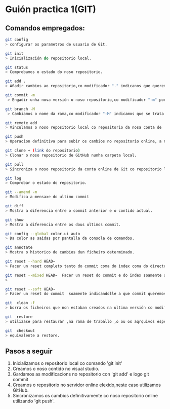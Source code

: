 # Guión practica 1(GIT)

## Comandos empregados:

```bash
git config 
> configurar os parametros de usuario de Git.
```     

```bash
git init        
> Inicialización do repositorio local.
```

```bash
git status        
> Comprobamos o estado do noso repositorio.
```

```bash
git add .       
> Añadir cambios ao repositorio,co modificador "." indicanos que queremos engadir todo.
``` 

```bash
git commit -m  
 > Engadir unha nova versión o noso repositorio,co modificador "-m" podemos   engadir un comentario.
``` 

```bash
git branch -M    
 > Cambiamos o nome da rama,co modificador "-M" indicamos que se trata da rama Main.
``` 

```bash
git remote add     
> Vinculamos o noso repositorio local co repositorio da nosa conta de  GitHub.
``` 

```bash
git push    
> Operacion definitiva para subir os cambios no repositorio online, a GitHub.
``` 

```bash
git clone + (link do repositorio)  
> Clonar o noso repositorio de GitHub nunha carpeta local.
``` 

```bash
git pull       
> Sincroniza o noso repositorio da conta online de Git co repositorio local,trae os cambios o noso repositorio local.
``` 

```bash
git log      
> Comprobar o estado do repositorio.
```
```bash
git --amend -m    
> Modifica a mensaxe do ultimo commit
```
```bash
git diff     
> Mostra a diferencia entre o commit anterior e o contido actual.
```
```bash
git show    
> Mostra a diferencia entre os dous ultimos commit.
```
```bash
git config --global color.ui auto  
> Da color as saidas por pantalla da consola de comandos.
```
```bash
git annotate    
> Mostra o historico de cambios dun ficheiro determinado.
```

```bash
git reset --hard HEAD~  
> Facer un reset completo tanto do commit coma do index coma do directorio de traballo indicandolle a que commit queremos volver.
```

```bash
git reset --mixed HEAD~  Facer un reset do commit e do index soamente sen afectar o directorio de traballo indicandolle a que commit queremos volver.
> 
```

```bash
git reset --soft HEAD~ 
> Facer un reset do commit  soamente indicandolle a que commit queremos volver.
```

```bash
git  clean -f
> borra os ficheiros que non estaban creados na ultima versión co modificador -f para forzar o borrado.
```

```bash
git  restore 
> utilizase para restaurar ,na rama de traballo ,o ou os aqrquivos especificados a un estado anterior especifico xeralmente o estado de rama actual.
```

```bash
git  checkout   
> equivalente a restore.
```


## Pasos a seguir

1. Inicializamos o repositorio local co comando 'git init'
2. Creamos o noso contido no visual studio.
3. Gardamos as modificacions no repositorio con 'git add' e logo git commit
4. Creamos o repositorio no servidor online elexido,neste caso utilizamos GitHub.
5. Sincronizamos os cambios definitivamente co noso repositorio online utilizando 'git push'.